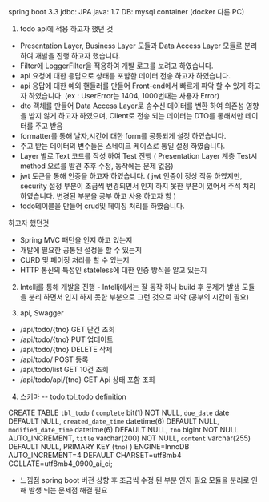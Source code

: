 
spring boot 3.3
jdbc: JPA
java: 1.7
DB: mysql container (docker 다른 PC)



1. todo api에 적용 하고자 했던 것
  - Presentation Layer, Business Layer 모듈과 Data Access Layer 모듈로 분리 하여 개발을 진행 하고자 했습니다.
  - Filter에 LoggerFilter을 적용하여 개발 로그를 보려고 하였습니다.
  - api 요청에 대한 응답으로 상태를 포함한 데이터 전송 하고자 하였습니다.
  - api 응답에 대한 예외 핸들러를 만들어 Front-end에서 빠르게 파악 할 수 있게 하고자 하였습니다. (ex : UserError는 1404, 1000번때는 사용자 Error)
  - dto 객체를 만들어 Data Access Layer로 송수신 데이터를 변환 하여 의존성 영향을 받지 않게 하고자 하였으며, Client로 전송 되는 데이터는 DTO를 통해서만 데이터를 주고 받음
  - formatter를 통해 날자,시간에 대한 form를 공통되게 설정 하였습니다.
  - 주고 받는 데이터의 변수들은 스네이크 케이스로 통일 설정 하였습니다.
  - Layer 별로 Text 코드를 작성 하여 Test 진행 ( Presentation Layer 계층 Test시 method 오료를 발견 추후 수정, 동작에는 문제 없음)
  - jwt 토큰을 통해 인증을 하고자 하였습니다. ( jwt 인증이 정상 작동 하였지만, security 설정 부분이 조금씩 변경되면서 인지 하지 못한 부분이 있어서 주석 처리 하였습니다. 변경된 부분을 공부 하고 사용 하고자 함 )
  - todo테이블을 만들어 crud및 페이징 처리를 하였습니다.

하고자 했던것
 - Spring MVC 패턴을 인지 하고 있는지
 - 개발에 필요한 공통된 설정을 할 수 있는지
 - CURD 및 페이징 처리를 할 수 있는지
 - HTTP 통신의 특성인 stateless에 대한 인증 방식을 알고 있는지

2. Intellj를 통해 개발을 진행 - Intellj에서는 잘 동작 하나 build 후 문제가 발생 모듈을 분리 하면서 인지 하지 못한 부분으로 그런 것으로 파악 (공부의 시간이 필요)

3. api, Swagger 
 - /api/todo/{tno}      GET       단건 조회
 - /api/todo/{tno}      PUT       업데이트
 - /api/todo/{tno}      DELETE    삭제
 - /api/todo/           POST      등록 
 - /api/todo/list       GET       10건 조회
 - /api/todo/api/{tno}  GET       Api 상태 포함 조회

4. 스키마
 -- todo.tbl_todo definition

CREATE TABLE `tbl_todo` (
  `complete` bit(1) NOT NULL,
  `due_date` date DEFAULT NULL,
  `created_date_time` datetime(6) DEFAULT NULL,
  `modified_date_time` datetime(6) DEFAULT NULL,
  `tno` bigint NOT NULL AUTO_INCREMENT,
  `title` varchar(200) NOT NULL,
  `content` varchar(255) DEFAULT NULL,
  PRIMARY KEY (`tno`)
) ENGINE=InnoDB AUTO_INCREMENT=4 DEFAULT CHARSET=utf8mb4 COLLATE=utf8mb4_0900_ai_ci;


- 느낌점
  spring boot 버전 상향 후 조금씩 수정 된 부분 인지 필요
  모듈을 분리로 인해 발생 되는 문제점 해결 필요
  


